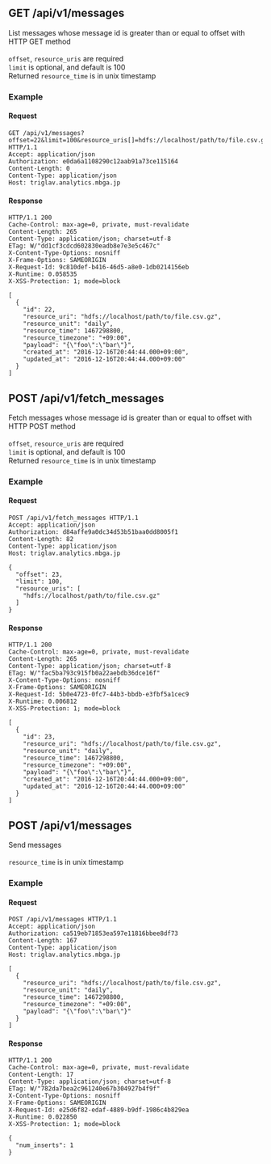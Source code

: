 ## GET /api/v1/messages
List messages whose message id is greater than or equal to offset with HTTP GET method<br/><br/>`offset`, `resource_uris` are required<br/>`limit` is optional, and default is 100<br/>Returned `resource_time` is in unix timestamp<br/>

### Example

#### Request
```
GET /api/v1/messages?offset=22&limit=100&resource_uris[]=hdfs://localhost/path/to/file.csv.gz HTTP/1.1
Accept: application/json
Authorization: e0da6a1108290c12aab91a73ce115164
Content-Length: 0
Content-Type: application/json
Host: triglav.analytics.mbga.jp
```

#### Response
```
HTTP/1.1 200
Cache-Control: max-age=0, private, must-revalidate
Content-Length: 265
Content-Type: application/json; charset=utf-8
ETag: W/"dd1cf3cdcd602830eadb8e7e3e5c467c"
X-Content-Type-Options: nosniff
X-Frame-Options: SAMEORIGIN
X-Request-Id: 9c810def-b416-46d5-a8e0-1db0214156eb
X-Runtime: 0.058535
X-XSS-Protection: 1; mode=block

[
  {
    "id": 22,
    "resource_uri": "hdfs://localhost/path/to/file.csv.gz",
    "resource_unit": "daily",
    "resource_time": 1467298800,
    "resource_timezone": "+09:00",
    "payload": "{\"foo\":\"bar\"}",
    "created_at": "2016-12-16T20:44:44.000+09:00",
    "updated_at": "2016-12-16T20:44:44.000+09:00"
  }
]
```

## POST /api/v1/fetch_messages
Fetch messages whose message id is greater than or equal to offset with HTTP POST method<br/><br/>`offset`, `resource_uris` are required<br/>`limit` is optional, and default is 100<br/>Returned `resource_time` is in unix timestamp<br/>

### Example

#### Request
```
POST /api/v1/fetch_messages HTTP/1.1
Accept: application/json
Authorization: d84affe9a0dc34d53b51baa0dd8005f1
Content-Length: 82
Content-Type: application/json
Host: triglav.analytics.mbga.jp

{
  "offset": 23,
  "limit": 100,
  "resource_uris": [
    "hdfs://localhost/path/to/file.csv.gz"
  ]
}
```

#### Response
```
HTTP/1.1 200
Cache-Control: max-age=0, private, must-revalidate
Content-Length: 265
Content-Type: application/json; charset=utf-8
ETag: W/"fac5ba793c915fb0a22aebdb36dce16f"
X-Content-Type-Options: nosniff
X-Frame-Options: SAMEORIGIN
X-Request-Id: 5b0e4723-0fc7-44b3-bbdb-e3fbf5a1cec9
X-Runtime: 0.006812
X-XSS-Protection: 1; mode=block

[
  {
    "id": 23,
    "resource_uri": "hdfs://localhost/path/to/file.csv.gz",
    "resource_unit": "daily",
    "resource_time": 1467298800,
    "resource_timezone": "+09:00",
    "payload": "{\"foo\":\"bar\"}",
    "created_at": "2016-12-16T20:44:44.000+09:00",
    "updated_at": "2016-12-16T20:44:44.000+09:00"
  }
]
```

## POST /api/v1/messages
Send messages<br/><br/>`resource_time` is in unix timestamp<br/>

### Example

#### Request
```
POST /api/v1/messages HTTP/1.1
Accept: application/json
Authorization: ca519eb71853ea597e11816bbee8df73
Content-Length: 167
Content-Type: application/json
Host: triglav.analytics.mbga.jp

[
  {
    "resource_uri": "hdfs://localhost/path/to/file.csv.gz",
    "resource_unit": "daily",
    "resource_time": 1467298800,
    "resource_timezone": "+09:00",
    "payload": "{\"foo\":\"bar\"}"
  }
]
```

#### Response
```
HTTP/1.1 200
Cache-Control: max-age=0, private, must-revalidate
Content-Length: 17
Content-Type: application/json; charset=utf-8
ETag: W/"782da7bea2c961240e67b304927b4f9f"
X-Content-Type-Options: nosniff
X-Frame-Options: SAMEORIGIN
X-Request-Id: e25d6f82-edaf-4889-b9df-1986c4b829ea
X-Runtime: 0.022850
X-XSS-Protection: 1; mode=block

{
  "num_inserts": 1
}
```

